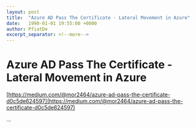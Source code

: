 ```yaml
---
layout: post
title:  "Azure AD Pass The Certificate - Lateral Movement in Azure"
date:   1990-01-01 19:55:00 +0000
author: PfiatDe
excerpt_separator: <!--more-->
---
```


# Azure AD Pass The Certificate - Lateral Movement in Azure

[https://medium.com/@mor2464/azure-ad-pass-the-certificate-d0c5de624597](https://medium.com/@mor2464/azure-ad-pass-the-certificate-d0c5de624597)

...
<!--more-->
